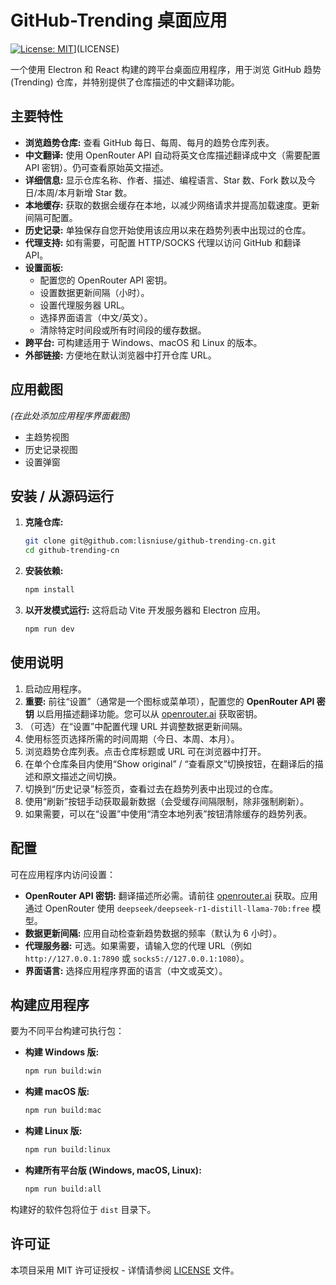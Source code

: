 # GitHub-Trending 桌面应用

[![License: MIT](https://img.shields.io/badge/License-MIT-yellow.svg)](https://opensource.org/licenses/MIT)](LICENSE)

一个使用 Electron 和 React 构建的跨平台桌面应用程序，用于浏览 GitHub 趋势 (Trending) 仓库，并特别提供了仓库描述的中文翻译功能。

## 主要特性

*   **浏览趋势仓库:** 查看 GitHub 每日、每周、每月的趋势仓库列表。
*   **中文翻译:** 使用 OpenRouter API 自动将英文仓库描述翻译成中文（需要配置 API 密钥）。仍可查看原始英文描述。
*   **详细信息:** 显示仓库名称、作者、描述、编程语言、Star 数、Fork 数以及今日/本周/本月新增 Star 数。
*   **本地缓存:** 获取的数据会缓存在本地，以减少网络请求并提高加载速度。更新间隔可配置。
*   **历史记录:** 单独保存自您开始使用该应用以来在趋势列表中出现过的仓库。
*   **代理支持:** 如有需要，可配置 HTTP/SOCKS 代理以访问 GitHub 和翻译 API。
*   **设置面板:**
    *   配置您的 OpenRouter API 密钥。
    *   设置数据更新间隔（小时）。
    *   设置代理服务器 URL。
    *   选择界面语言（中文/英文）。
    *   清除特定时间段或所有时间段的缓存数据。
*   **跨平台:** 可构建适用于 Windows、macOS 和 Linux 的版本。
*   **外部链接:** 方便地在默认浏览器中打开仓库 URL。

## 应用截图

*(在此处添加应用程序界面截图)*

*   主趋势视图
*   历史记录视图
*   设置弹窗

## 安装 / 从源码运行

1.  **克隆仓库:**
    ```bash
    git clone git@github.com:lisniuse/github-trending-cn.git
    cd github-trending-cn
    ```
2.  **安装依赖:**
    ```bash
    npm install
    ```
3.  **以开发模式运行:**
    这将启动 Vite 开发服务器和 Electron 应用。
    ```bash
    npm run dev
    ```

## 使用说明

1.  启动应用程序。
2.  **重要:** 前往“设置”（通常是一个图标或菜单项），配置您的 **OpenRouter API 密钥** 以启用描述翻译功能。您可以从 [openrouter.ai](https://openrouter.ai/) 获取密钥。
3.  （可选）在“设置”中配置代理 URL 并调整数据更新间隔。
4.  使用标签页选择所需的时间周期（今日、本周、本月）。
5.  浏览趋势仓库列表。点击仓库标题或 URL 可在浏览器中打开。
6.  在单个仓库条目内使用“Show original” / “查看原文”切换按钮，在翻译后的描述和原文描述之间切换。
7.  切换到“历史记录”标签页，查看过去在趋势列表中出现过的仓库。
8.  使用“刷新”按钮手动获取最新数据（会受缓存间隔限制，除非强制刷新）。
9.  如果需要，可以在“设置”中使用“清空本地列表”按钮清除缓存的趋势列表。

## 配置

可在应用程序内访问设置：

*   **OpenRouter API 密钥:** 翻译描述所必需。请前往 [openrouter.ai](https://openrouter.ai/) 获取。应用通过 OpenRouter 使用 `deepseek/deepseek-r1-distill-llama-70b:free` 模型。
*   **数据更新间隔:** 应用自动检查新趋势数据的频率（默认为 6 小时）。
*   **代理服务器:** 可选。如果需要，请输入您的代理 URL（例如 `http://127.0.0.1:7890` 或 `socks5://127.0.0.1:1080`）。
*   **界面语言:** 选择应用程序界面的语言（中文或英文）。

## 构建应用程序

要为不同平台构建可执行包：

*   **构建 Windows 版:**
    ```bash
    npm run build:win
    ```
*   **构建 macOS 版:**
    ```bash
    npm run build:mac
    ```
*   **构建 Linux 版:**
    ```bash
    npm run build:linux
    ```
*   **构建所有平台版 (Windows, macOS, Linux):**
    ```bash
    npm run build:all
    ```

构建好的软件包将位于 `dist` 目录下。

## 许可证

本项目采用 MIT 许可证授权 - 详情请参阅 [LICENSE](LICENSE) 文件。